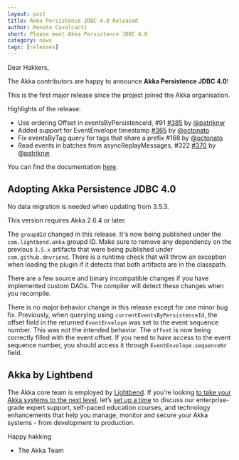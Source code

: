 ```yaml
---
layout: post
title: Akka Persistence JDBC 4.0 Released
author: Renato Cavalcanti
short: Please meet Akka Persistence JDBC 4.0
category: news
tags: [releases]
---
```


Dear Hakkers,

The Akka contributors are happy to announce **Akka Persistence JDBC 4.0**!

This is the first major release since the project joined the Akka organisation.

Highlights of the release:

* Use ordering Offset in eventsByPersistenceId, #91 [#385](https://github.com/akka/akka-persistence-jdbc/issues/385) by [@patriknw](https://github.com/patriknw)
* Added support for EventEnvelope timestamp [#365](https://github.com/akka/akka-persistence-jdbc/issues/365) by [@octonato](https://github.com/octonato)
* Fix eventsByTag query for tags that share a prefix #168 by [@octonato](https://github.com/octonato)
* Read events in batches from asyncReplayMessages, #322 [#370](https://github.com/akka/akka-persistence-jdbc/issues/370) by [@patriknw](https://github.com/patriknw)

You can find the documentation [here](https://doc.akka.io/docs/akka-persistence-jdbc/current/).

## Adopting Akka Persistence JDBC 4.0

No data migration is needed when updating from 3.5.3.

This version requires Akka 2.6.4 or later.

The `groupdId` changed in this release. It's now being published under the `com.lightbend.akka` groupd ID. Make sure to remove any dependency on the previous `3.5.x` artifacts that were being published under `com.github.dnvriend`. There is a runtime check that will throw an exception when loading the plugin if it detects that both artifacts are in the classpath.

There are a few source and binary incompatible changes if you have implemented custom DAOs. The compiler will detect these changes when you recompile.

There is no major behavior change in this release except for one minor bug fix. Previously, when querying using `currentEventsByPersistenceId`, the offset field in the returned `EventEnvelope` was set to the event sequence number. This was not the intended behavior. The `offset` is now being correctly filled with the event offset. If you need to have access to the event sequence number, you should access it through `EventEnvelope.sequenceNr` field.

## Akka by Lightbend

The Akka core team is employed by [Lightbend](https://www.lightbend.com/). If you’re looking [to take your Akka systems to the next level](https://www.lightbend.com/akka#subscription), let’s [set up a time](https://www.lightbend.com/contact) to discuss our enterprise-grade expert support, self-paced education courses, and technology enhancements that help you manage, monitor and secure your Akka systems - from development to production.

Happy hakking

- The Akka Team
